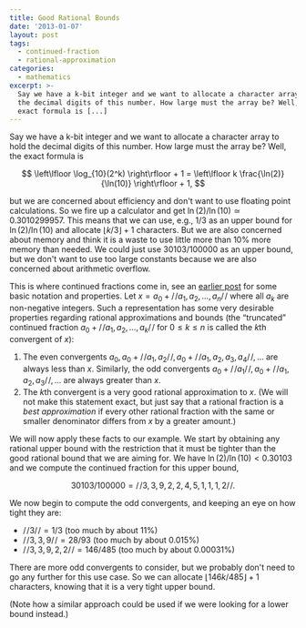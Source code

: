 ```yaml
---
title: Good Rational Bounds
date: '2013-01-07'
layout: post
tags:
  - continued-fraction
  - rational-approximation
categories:
  - mathematics
excerpt: >-
  Say we have a k-bit integer and we want to allocate a character array to hold
  the decimal digits of this number. How large must the array be? Well, the
  exact formula is [...]
---
```


Say we have a k-bit integer and we want to allocate a character array to hold the decimal digits of this number. How large must the array be? Well, the exact formula is

$$
\left\lfloor \log_{10}(2^k) \right\rfloor + 1 = \left\lfloor k \frac{\ln(2)}{\ln(10)} \right\rfloor + 1,
$$

but we are concerned about efficiency and don't want to use floating point calculations. So we fire up a calculator and get $\ln(2) / \ln(10) \simeq 0.3010299957$. This means that we can use, e.g., $1/3$ as an upper bound for $\ln(2) / \ln(10)$ and allocate $\lfloor k / 3 \rfloor + 1$ characters. But we are also concerned about memory and think it is a waste to use little more than 10% more memory than needed. We could just use $30103/100000$ as an upper bound, but we don't want to use too large constants because we are also concerned about arithmetic overflow.

This is where continued fractions come in, see an [earlier post](/blog/2009/11/continued-fractions-and-continuants) for some basic notation and properties. Let $x = a_0 + /\!/a_1, a_2, \ldots, a_n/\!/$ where all $a_k$ are non-negative integers. Such a representation has some very desirable properties regarding rational approximations and bounds (the &#8220;truncated&#8221; continued fraction $a_0 + /\!/a_1, a_2, \ldots, a_k/\!/$ for $0 \leq k \leq n$ is called the $k$th convergent of $x$):

1. The even convergents $a_0, a_0 + /\!/ a_1, a_2 /\!/, a_0 + /\!/ a_1, a_2, a_3, a_4 /\!/, \ldots$ are always less than $x$. Similarly, the odd convergents $a_0 + /\!/ a_1 /\!/, a_0 + /\!/ a_1, a_2, a_3 /\!/, \ldots$ are always greater than $x$.
2. The $k$th convergent is a very good rational approximation to $x$. (We will not make this statement exact, but just say that a rational fraction is a *best approximation* if every other rational fraction with the same or smaller denominator differs from $x$ by a greater amount.)

We will now apply these facts to our example. We start by obtaining any rational upper bound with the restriction that it must be tighter than the good rational bound that we are aiming for. We have $\ln(2) / \ln(10) < 0.30103$ and we compute the continued fraction for this upper bound,

$$
30103/100000 = /\!/ 3, 3, 9, 2, 2, 4, 5, 1, 1, 1, 2 /\!/.
$$

We now begin to compute the odd convergents, and keeping an eye on how tight they are:

*   $/\!/ 3 /\!/ = 1/3$ (too much by about 11%)
*   $/\!/ 3, 3, 9 /\!/ = 28/93$ (too much by about 0.015%)
*   $/\!/ 3, 3, 9, 2, 2 /\!/ = 146/485$ (too much by about 0.00031%)

There are more odd convergents to consider, but we probably don't need to go any further for this use case. So we can allocate $\lfloor 146 k / 485 \rfloor + 1$ characters, knowing that it is a very tight upper bound.

(Note how a similar approach could be used if we were looking for a lower bound instead.)
